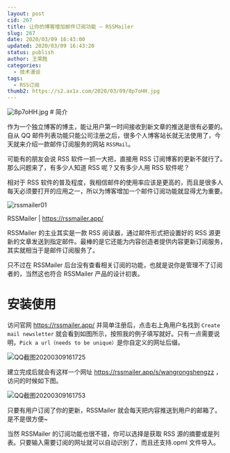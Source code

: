 ```yaml
---
layout: post
cid: 267
title: 让你的博客增加邮件订阅功能 – RSSMailer
slug: 267
date: 2020/03/09 16:43:00
updated: 2020/03/09 16:43:20
status: publish
author: 王荣胜
categories: 
  - 技术漫谈
tags: 
  - RSS订阅
thumb2: https://s2.ax1x.com/2020/03/09/8p7oHH.jpg
---
```



<!--more-->
<img src="https://s2.ax1x.com/2020/03/09/8p7oHH.jpg" alt="8p7oHH.jpg" border="0" />
# 简介

作为一个独立博客的博主，能让用户第一时间接收到新文章的推送是很有必要的。自从 QQ 邮件列表功能只能公司注册之后，很多个人博客站长就无法使用了，今天就来介绍一款邮件订阅服务的网站 `RSSMail`。

可能有的朋友会说 RSS 软件一抓一大把，直接用 RSS 订阅博客的更新不就行了。那么问题来了，有多少人知道 RSS 呢？又有多少人用 RSS 软件呢？

相对于 RSS 软件的普及程度，我相信邮件的使用率应该是更高的，而且是很多人每天必须要打开的应用之一，所以为博客增加一个邮件订阅功能就显得尤为重要。

<img src="https://s2.ax1x.com/2020/03/09/8p2NQA.png" alt="rssmailer01" border="0">

RSSMailer | https://rssmailer.app/

RSSMailer 的主业其实是一款 RSS 阅读器，通过邮件形式把设置好的 RSS 源更新的文章发送到指定邮件。最棒的是它还能为内容创造者提供内容更新订阅服务，其实就相当于是邮件订阅服务了。

只不过在 RSSMailer 后台没有查看相关订阅的功能，也就是说你是管理不了订阅者的，当然这也符合 RSSMailer 产品的设计初衷。

# 安装使用

访问官网 https://rssmailer.app/ 并简单注册后，点击右上角用户名找到 `Create mail newsletter` 就会看到如图所示，按照我的例子填写就好。只有一点需要说明，`Pick a url（needs to be unique）`是你自定义的网址后缀。

<img src="https://s2.ax1x.com/2020/03/09/8p2UsI.png" alt="QQ截图20200309161725" border="0">

建立完成后就会有这样一个网址 https://rssmailer.app/s/wangrongshengzz ，访问的时候如下图。

<img src="https://s2.ax1x.com/2020/03/09/8p2Yzd.png" alt="QQ截图20200309161753" border="0">

只要有用户订阅了你的更新，RSSMailer 就会每天把内容推送到用户的邮箱了。是不是很方便~

当然 RSSMailer 的订阅功能也很不错，你可以选择是获取 RSS 源的摘要或是列表。只要输入需要订阅的网址就可以自动识别了，而且还支持.opml 文件导入。
